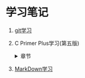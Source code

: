 # 学习笔记
1. [git学习](Github/git.md)  

2. C Primer Plus学习(第五版)  
   <details>
     <summary>章节</summary>
	 
   第1章  
第2章  
第3章  
第4章  
第5章  
第6章  
[第7章 C控制语句:分支和跳转](C/c_primer_plus07.md)  
第8章  
第9章  
第10章  
第11章  
第12章  
第13章  
第14章  
第15章  
第16章  
第17章  
 </details>

3. [MarkDown学习](Github/MarkDown学习笔记.md)

